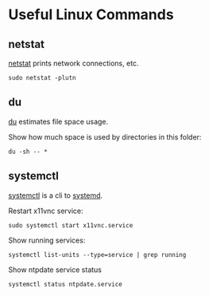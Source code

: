 # Useful Linux Commands

## netstat

[netstat](https://www.linux.org/docs/man8/netstat.html) prints network
connections, etc.

```
sudo netstat -plutn
```

## du

[du](https://www.linux.org/docs/man1/du.html) estimates file space usage.

Show how much space is used by directories in this folder:

```
du -sh -- *
```

## systemctl

[systemctl](https://www.linux.org/docs/man1/systemctl.html) is a cli to
[systemd](https://www.linux.org/docs/man1/systemd.html).

Restart x11vnc service:

```
sudo systemctl start x11vnc.service
```

Show running services:

```
systemctl list-units --type=service | grep running
```

Show ntpdate service status

```
systemctl status ntpdate.service
```
